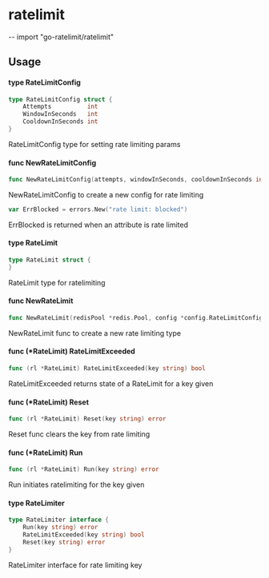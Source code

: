 # ratelimit
--
    import "go-ratelimit/ratelimit"


## Usage

#### type RateLimitConfig

```go
type RateLimitConfig struct {
	Attempts          int
	WindowInSeconds   int
	CooldownInSeconds int
}
```

RateLimitConfig type for setting rate limiting params

#### func  NewRateLimitConfig

```go
func NewRateLimitConfig(attempts, windowInSeconds, cooldownInSeconds int) *RateLimitConfig
```
NewRateLimitConfig to create a new config for rate limiting

```go
var ErrBlocked = errors.New("rate limit: blocked")
```
ErrBlocked is returned when an attribute is rate limited

#### type RateLimit

```go
type RateLimit struct {
}
```

RateLimit type for ratelimiting

#### func  NewRateLimit

```go
func NewRateLimit(redisPool *redis.Pool, config *config.RateLimitConfig) *RateLimit
```
NewRateLimit func to create a new rate limiting type

#### func (*RateLimit) RateLimitExceeded

```go
func (rl *RateLimit) RateLimitExceeded(key string) bool
```
RateLimitExceeded returns state of a RateLimit for a key given

#### func (*RateLimit) Reset

```go
func (rl *RateLimit) Reset(key string) error
```
Reset func clears the key from rate limiting

#### func (*RateLimit) Run

```go
func (rl *RateLimit) Run(key string) error
```
Run initiates ratelimiting for the key given

#### type RateLimiter

```go
type RateLimiter interface {
	Run(key string) error
	RateLimitExceeded(key string) bool
	Reset(key string) error
}
```

RateLimiter interface for rate limiting key
